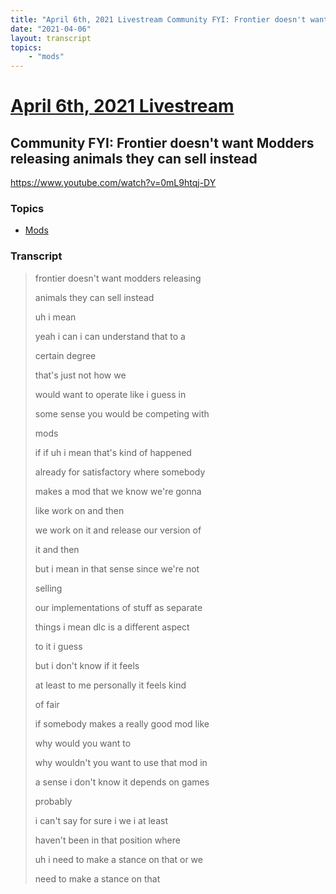 ```yaml
---
title: "April 6th, 2021 Livestream Community FYI: Frontier doesn't want Modders releasing animals they can sell instead"
date: "2021-04-06"
layout: transcript
topics:
    - "mods"
---
```

# [April 6th, 2021 Livestream](../2021-04-06.md)
## Community FYI: Frontier doesn't want Modders releasing animals they can sell instead
https://www.youtube.com/watch?v=0mL9htqj-DY

### Topics
* [Mods](../topics/mods.md)

### Transcript

> frontier doesn't want modders releasing
>
> animals they can sell instead
>
> uh i mean
>
> yeah i can i can understand that to a
>
> certain degree
>
> that's just not how we
>
> would want to operate like i guess in
>
> some sense you would be competing with
>
> mods
>
> if if uh i mean that's kind of happened
>
> already for satisfactory where somebody
>
> makes a mod that we know we're gonna
>
> like work on and then
>
> we work on it and release our version of
>
> it and then
>
> but i mean in that sense since we're not
>
> selling
>
> our implementations of stuff as separate
>
> things i mean dlc is a different aspect
>
> to it i guess
>
> but i don't know if it feels
>
> at least to me personally it feels kind
>
> of fair
>
> if somebody makes a really good mod like
>
> why would you want to
>
> why wouldn't you want to use that mod in
>
> a sense i don't know it depends on games
>
> probably
>
> i can't say for sure i we i at least
>
> haven't been in that position where
>
> uh i need to make a stance on that or we
>
> need to make a stance on that

